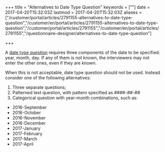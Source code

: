 ﻿+++
title = "Alternatives to Date Type Question"
keywords = [""]
date = 2017-04-20T15:32:03Z
lastmod = 2017-04-20T15:32:03Z
aliases = ["/customer/portal/articles/2791155-alternatives-to-date-type-question","/customer/en/portal/articles/2791155-alternatives-to-date-type-question","/customer/portal/articles/2791155","/customer/en/portal/articles/2791155","/questionnaire-designer/alternatives-to-date-type-question"]

+++

A [date type
question](http://support.mysurvey.solutions/customer/en/portal/articles/2469077)
requires three components of the date to be specified: year, month, day.
If any of them is not known, the interviewers may not enter the other
ones, even if they are known.  
  
When this is not acceptable, date type question should <span
class="underline">not</span> be used. Instead consider one of the
following alternatives:

1.  Three separate questions;
2.  Patterned text question, with pattern specified as
    \#\#\#\#-\#\#-\#\#
3.  Categorical question with year-month combinations, such as:

-   2016-September
-   2016-October
-   2016-November
-   2016-December
-   2017-January
-   2017-February
-   2017-March
-   2017-April
